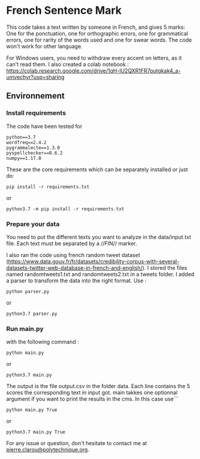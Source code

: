 # French Sentence Mark
This code takes a text written by someone in French, and gives 5 marks:
One for the ponctuation, one for orthographic errors, one for grammatical errors, one for rarity of the words used and one for swear words.
The code won't work for other language.

For Windows users, you need to withdraw every accent on letters, as it can't read them.
I also created a colab notebook : https://colab.research.google.com/drive/1qH-lU2QXR1FR7putgkak4_a-umvechyr?usp=sharing
## Environnement
### Install requirements
The code have been tested for
```
python==3.7
wordfreq==2.4.2
pygrammalecte==1.3.0
pyspellchecker==0.6.2
numpy==1.17.0
```
These are the core requirements which can be separately installed or just do:
```
pip install -r requirements.txt
```
or
```
python3.7 -m pip install -r requirements.txt
```
### Prepare your data
You need to put the different texts you want to analyze in the data/input.txt file.
Each text must be separated by a //FIN// marker.

I also ran the code using french random tweet dataset (https://www.data.gouv.fr/fr/datasets/credibility-corpus-with-several-datasets-twitter-web-database-in-french-and-english/). I stored the files named randomtweets1.txt and randomtweets2.txt in a tweets folder.
I added a parser to transform the data into the right format. Use :
```
python parser.py 
```
or
```
python3.7 parser.py
```

### Run main.py
with the following command :
```
python main.py 
```
or
```
python3.7 main.py
```
The output is the file output.csv in the folder data. Each line contains the 5 scores the corresponding text in input got.
main takkes one optionnal argument if you want to print the results in the cms. In this case use```
```
python main.py True
```
or
```
python3.7 main.py True

```

For any issue or question, don't hesitate to contact me at pierre.clarou@polytechnique.org.
